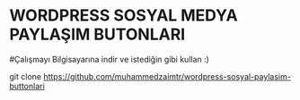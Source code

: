 # WORDPRESS SOSYAL MEDYA PAYLAŞIM BUTONLARI
	
	
#Çalışmayı Bilgisayarına indir ve istediğin gibi kullan :)

git clone https://github.com/muhammedzaimtr/wordpress-sosyal-paylasim-buttonlari

